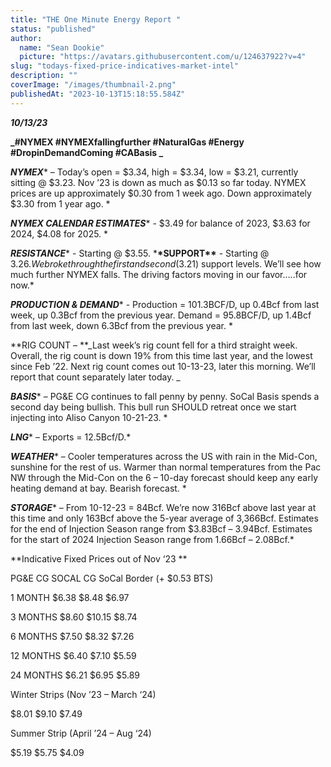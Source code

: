 ```yaml
---
title: "THE One Minute Energy Report "
status: "published"
author:
  name: "Sean Dookie"
  picture: "https://avatars.githubusercontent.com/u/124637922?v=4"
slug: "todays-fixed-price-indicatives-market-intel"
description: ""
coverImage: "/images/thumbnail-2.png"
publishedAt: "2023-10-13T15:18:55.584Z"
---
```


**_10/13/23_**

**_\#NYMEX #NYMEXfallingfurther #NaturalGas #Energy #DropinDemandComing #CABasis _**

**_NYMEX_**\* – Today’s open = $3.34, high = $3.34, low = $3.21, currently sitting @ $3.23. Nov ’23 is down as much as $0.13 so far today. NYMEX prices are up approximately $0.30 from 1 week ago. Down approximately $3.30 from 1 year ago. \*

**_NYMEX CALENDAR ESTIMATES_**\* - $3.49 for balance of 2023, $3.63 for 2024, $4.08 for 2025. \*

**_RESISTANCE_**\* - Starting @ $3.55. \***\*SUPPORT\*\*** \- Starting @ $3.26. We broke through the first and second ($3.21) support levels. We’ll see how much further NYMEX falls. The driving factors moving in our favor…..for now.\*

**_PRODUCTION & DEMAND_**\* - Production = 101.3BCF/D, up 0.4Bcf from last week, up 0.3Bcf from the previous year. Demand = 95.8BCF/D, up 1.4Bcf from last week, down 6.3Bcf from the previous year. \*

\*\*RIG COUNT – \*\*_Last week’s rig count fell for a third straight week. Overall, the rig count is down 19% from this time last year, and the lowest since Feb ’22. Next rig count comes out 10-13-23, later this morning. We’ll report that count separately later today. _

**_BASIS_**\* – PG&E CG continues to fall penny by penny. SoCal Basis spends a second day being bullish. This bull run SHOULD retreat once we start injecting into Aliso Canyon 10-21-23. \*

**_LNG_**\* – Exports = 12.5Bcf/D.\*

**_WEATHER_**\* – Cooler temperatures across the US with rain in the Mid-Con, sunshine for the rest of us. Warmer than normal temperatures from the Pac NW through the Mid-Con on the 6 – 10-day forecast should keep any early heating demand at bay. Bearish forecast. \*

**_STORAGE_**\* – From 10-12-23 = 84Bcf. We’re now 316Bcf above last year at this time and only 163Bcf above the 5-year average of 3,366Bcf. Estimates for the end of Injection Season range from $3.83Bcf – 3.94Bcf. Estimates for the start of 2024 Injection Season range from 1.66Bcf – 2.08Bcf.\*

**Indicative Fixed Prices out of Nov ‘23 **

PG&E CG SOCAL CG SoCal Border (+ $0.53 BTS)

1 MONTH $6.38 $8.48 $6.97

3 MONTHS $8.60 $10.15 $8.74

6 MONTHS $7.50 $8.32 $7.26

12 MONTHS $6.40 $7.10 $5.59

24 MONTHS $6.21 $6.95 $5.89

Winter Strips (Nov ’23 – March ‘24)

$8.01 $9.10 $7.49

Summer Strip (April ’24 – Aug ‘24)

$5.19 $5.75 $4.09
